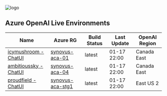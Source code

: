 ![logo](https://solliancepublicdata.blob.core.windows.net/images/synovus-logo-red.svg)

## Azure OpenAI Live Environments

| Name                                                                                                      | Azure RG                                                                                                                                                           | Build Status | Last Update | OpenAI Region |
| --------------------------------------------------------------------------------------------------------- | ------------------------------------------------------------------------------------------------------------------------------------------------------------------ | ------------ | ----------- | ------------- |
| [icymushroom - ChatUI](https://fllm4693dchatuica.icymushroom-432f788e.eastus2.azurecontainerapps.io)      | [synovus-aca-01](https://portal.azure.com/#@solliance.net/resource/subscriptions/0a03d4f9-c6e4-4ee1-87fb-e2005d2c213d/resourceGroups/synovus-aca-01/overview)      | latest       | 01-17 22:00 | Canada East   |
| [ambitioussky - ChatUI](https://fllm8c49bchatuica.ambitioussky-4370f7e3.canadaeast.azurecontainerapps.io) | [synovus-aca-04](https://portal.azure.com/#@solliance.net/resource/subscriptions/0a03d4f9-c6e4-4ee1-87fb-e2005d2c213d/resourceGroups/synovus-aca-04/overview)      | latest       | 01-17 22:00 | Canada East   |
| [proudfield - ChatUI](https://exp02stgchatuica.proudfield-ce3df56d.eastus2.azurecontainerapps.io)         | [synovus-aca-stg1](https://portal.azure.com/#@clouddeltav.com/resource/subscriptions/6356d509-cdce-4a30-922d-ff7346a15a65/resourceGroups/synovus-aca-stg/overview) | latest       | 01-17 22:00 | East US 2     |


